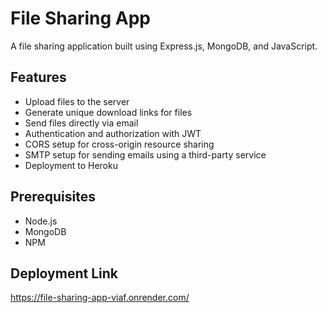 # File Sharing App

A file sharing application built using Express.js, MongoDB, and JavaScript.

## Features

- Upload files to the server
- Generate unique download links for files
- Send files directly via email
- Authentication and authorization with JWT
- CORS setup for cross-origin resource sharing
- SMTP setup for sending emails using a third-party service
- Deployment to Heroku

## Prerequisites

- Node.js 
- MongoDB 
- NPM

## Deployment Link
 https://file-sharing-app-viaf.onrender.com/

